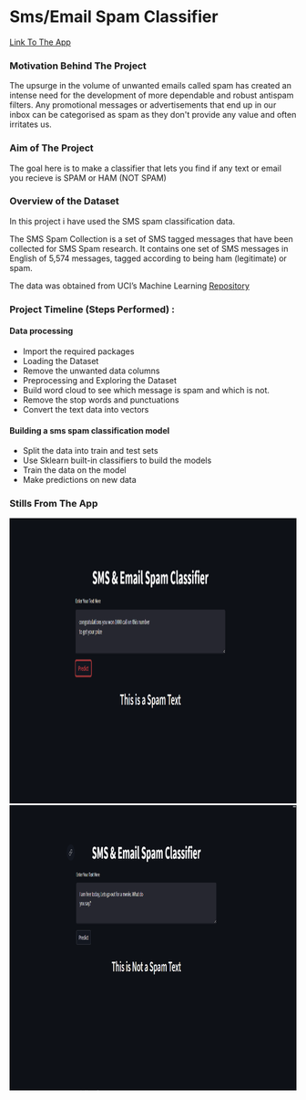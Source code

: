 # Sms/Email Spam Classifier
[Link To The App](https://spam-classifier-2.herokuapp.com/)

### Motivation Behind The Project

The upsurge in the volume of unwanted emails called spam has created an intense need for the development of more dependable and robust antispam filters. Any promotional messages or advertisements that end up in our inbox can be categorised as spam as they don't provide any value and often irritates us.

### Aim of The Project 
The goal here is to make a classifier that lets you find if any text or email you recieve is SPAM or HAM (NOT SPAM)

### Overview of the Dataset

In this project i have used the SMS spam classification data.

The SMS Spam Collection is a set of SMS tagged messages that have been collected for SMS Spam research. It contains one set of SMS messages in English of 5,574 messages, tagged according to being ham (legitimate) or spam.

The data was obtained from UCI’s Machine Learning [Repository](https://www.kaggle.com/datasets/uciml/sms-spam-collection-dataset)



### Project Timeline (Steps Performed) :

#### Data processing

* Import the required packages
* Loading the Dataset
* Remove the unwanted data columns
* Preprocessing and Exploring the Dataset
* Build word cloud to see which message is spam and which is not.
* Remove the stop words and punctuations
* Convert the text data into vectors


#### Building a sms spam classification model

* Split the data into train and test sets
* Use Sklearn built-in classifiers to build the models
* Train the data on the model
* Make predictions on new data


### Stills From The App 

<img src="https://github.com/VirajBhatPrabhu/Sms-Spam-Classifier/blob/main/Screenshot%20(53).png" alt="img1" style="width:700px;height:500px;">
<img src="https://github.com/VirajBhatPrabhu/Sms-Spam-Classifier/blob/main/Screenshot%20(54).png" alt="img2" style="width:700px;height:500px;">
